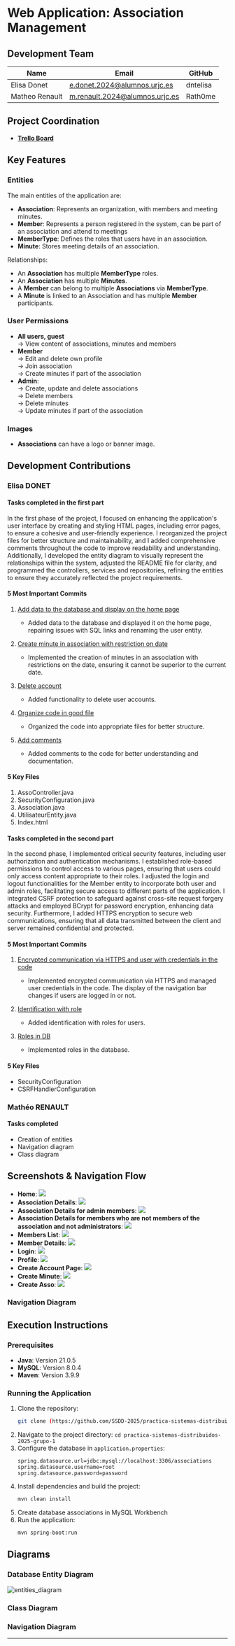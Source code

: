 # Web Application: Association Management

## Development Team

| Name | Email | GitHub |
|------|-------|--------|
| Elisa Donet | e.donet.2024@alumnos.urjc.es | dntelisa |
| Matheo Renault | m.renault.2024@alumnos.urjc.es | Rath0me |


## Project Coordination
- **[Trello Board](https://trello.com/invite/623787fba3139956f2e254f9/ATTIcc5e4f3d4670f971016a3c76493b78b9276AAE4D)**
## Key Features
### Entities
The main entities of the application are:
- **Association**: Represents an organization, with members and meeting minutes.
- **Member**: Represents a person registered in the system, can be part of an association and attend to meetings
- **MemberType**: Defines the roles that users have in an association.
- **Minute**: Stores meeting details of an association.

Relationships:
- An **Association** has multiple **MemberType** roles.
- An **Association** has multiple **Minutes**.
- A **Member** can belong to multiple **Associations** via **MemberType**.
- A **Minute** is linked to an Association and has multiple **Member** participants.

### User Permissions
- **All users, guest**  
   -> View content of associations, minutes and members  
- **Member**  
   -> Edit and delete own profile  
   -> Join association  
   -> Create minutes if part of the association  
- **Admin**:  
   -> Create, update and delete associations  
   -> Delete members  
   -> Delete minutes  
   -> Update minutes if part of the association  

### Images
- **Associations** can have a logo or banner image.

## Development Contributions

### Elisa DONET
#### Tasks completed in the first part
In the first phase of the project, I focused on enhancing the application's user interface by creating and styling HTML pages, including error pages, to ensure a cohesive and user-friendly experience. I reorganized the project files for better structure and maintainability, and I added comprehensive comments throughout the code to improve readability and understanding. Additionally, I developed the entity diagram to visually represent the relationships within the system, adjusted the README file for clarity, and programmed the controllers, services and repositories, refining the entities to ensure they accurately reflected the project requirements.

#### 5 Most Important Commits
1. [Add data to the database and display on the home page](https://github.com/SSDD-2025/practica-sistemas-distribuidos-2025-grupo-1/commit/ddd91a58fc50fd7180d097ab55e0a493a4a3b843)
   - Added data to the database and displayed it on the home page, repairing issues with SQL links and renaming the user entity.

2. [Create minute in association with restriction on date](https://github.com/SSDD-2025/practica-sistemas-distribuidos-2025-grupo-1/commit/577dd52e28803cf5a7e52dfbe4d5559c904ec744)
   - Implemented the creation of minutes in an association with restrictions on the date, ensuring it cannot be superior to the current date.

3. [Delete account](https://github.com/SSDD-2025/practica-sistemas-distribuidos-2025-grupo-1/commit/8cbf43925aca444bf6d7f9d3f16517e5e05158dd)
   - Added functionality to delete user accounts.

4. [Organize code in good file](https://github.com/SSDD-2025/practica-sistemas-distribuidos-2025-grupo-1/commit/ac30e1a5e6b56af66a9f2e869246ac3546c878a0)
   - Organized the code into appropriate files for better structure.

5. [Add comments](https://github.com/SSDD-2025/practica-sistemas-distribuidos-2025-grupo-1/commit/fbe3da4d3f45f148e300fa48ff700c411875b1bf)
   - Added comments to the code for better understanding and documentation.

#### 5 Key Files
1. AssoController.java
2. SecurityConfiguration.java
3. Association.java
4. UtilisateurEntity.java
5. Index.html

#### Tasks completed in the second part
In the second phase, I implemented critical security features, including user authorization and authentication mechanisms. I established role-based permissions to control access to various pages, ensuring that users could only access content appropriate to their roles. I adjusted the login and logout functionalities for the Member entity to incorporate both user and admin roles, facilitating secure access to different parts of the application. I integrated CSRF protection to safeguard against cross-site request forgery attacks and employed BCrypt for password encryption, enhancing data security. Furthermore, I added HTTPS encryption to secure web communications, ensuring that all data transmitted between the client and server remained confidential and protected.

#### 5 Most Important Commits
1. [Encrypted communication via HTTPS and user with credentials in the code](https://github.com/SSDD-2025/practica-sistemas-distribuidos-2025-grupo-1/commit/4e966f14a3175233ed5473d121341965b7c036b3)
   - Implemented encrypted communication via HTTPS and managed user credentials in the code. The display of the navigation bar changes if users are logged in or not.

2. [Identification with role](https://github.com/SSDD-2025/practica-sistemas-distribuidos-2025-grupo-1/commit/186b149b90d420859926c068e544bd86a4bfffa0)
   - Added identification with roles for users.

3. [Roles in DB](https://github.com/SSDD-2025/practica-sistemas-distribuidos-2025-grupo-1/commit/80665252ee2dc7c65d592364f306a0090e366800)
   - Implemented roles in the database.
     
#### 5 Key Files
- SecurityConfiguration
- CSRFHandlerConfiguration

### Mathéo RENAULT
#### Tasks completed
- Creation of entities
- Navigation diagram
- Class diagram


## Screenshots & Navigation Flow

- **Home**: ![](index.png)
- **Association Details**: ![](associationDetail.png)
- **Association Details for admin members**: ![](assoDetailAdminMember.png)
- **Association Details for members who are not members of the association and not administrators**: ![](assoDetailAuthNoMember.png)
- **Members List**: ![](members.png)
- **Member Details**: ![](memberDetail.png)
- **Login**: ![](login.png)
- **Profile**: ![](profile.png)
- **Create Account Page**: ![](createAccount.png)
- **Create Minute**: ![](createMinute.png)
- **Create Asso**: ![](createAsso.png)



### Navigation Diagram


## Execution Instructions
### Prerequisites
- **Java**: Version 21.0.5
- **MySQL**: Version 8.0.4
- **Maven**: Version 3.9.9

### Running the Application
1. Clone the repository:
   ```sh
   git clone (https://github.com/SSDD-2025/practica-sistemas-distribuidos-2025-grupo-1.git)
   ```
2. Navigate to the project directory:
   ```cd practica-sistemas-distribuidos-2025-grupo-1```
4. Configure the database in `application.properties`:
   ```properties
   spring.datasource.url=jdbc:mysql://localhost:3306/associations
   spring.datasource.username=root
   spring.datasource.password=password
   ```
5. Install dependencies and build the project:
   ```sh
   mvn clean install
   ```
6. Create database associations in MySQL Workbench
7. Run the application:
   ```sh
   mvn spring-boot:run
   ```

## Diagrams
### Database Entity Diagram 
![entities_diagram](entitiesDiagram.png) 

### Class Diagram

### Navigation Diagram

---



